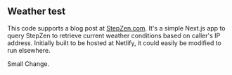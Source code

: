## Weather test
This code supports a blog post at [StepZen.com](https://www.stepzen.com). It's a simple Next.js app to query StepZen to retrieve current weather conditions based on caller's IP address. Initially built to be hosted at Netlify, it could easily be modified to run elsewhere.


Small Change.
